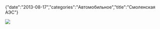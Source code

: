 {"date":"2013-08-17","categories":"Автомобильное","title":"Смоленская АЭС"}

![](../images/s-aes.jpg)
